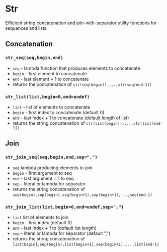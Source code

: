 # Str

Efficient string concatenation and join-with-separator utility functions
for sequences and lists.

## Concatenation

### `str_seq(seq,begin,end)`

* `seq` - lambda function that produces elements to concatenate
* `begin` - first element to concatenate
* `end` - last element + 1 to concatenate
* returns the concatenation of `str(seq(begin)),...,str(seq(end-1))`

### `str_list(list,begin=0,end=undef)`
* `list` - list of elements to concatenate
* `begin` - first index to concatenate (default 0)
* `end` - last index + 1 to concatenate (default length of list)
* returns the string concatenation of `str(list[begin]),...,str(list[end-1])`

## Join

### `str_join_seq(seq,begin,end,sep=",")`

* `seq` lambda producing elements to join.
* `begin` - first argument to seq
* `end` - last argument + 1 to seq
* `sep` - literal or lambda for separator
* returns the string concatenation of `seq(begin),sep(begin),seq(begin+1),sep(begin+1),...,seq(end-1)`


### `str_join_list(list,begin=0,end=undef,sep=",")`

* `list` list of elements to join
* `begin` - first index (default 0)
* `end` - last index + 1 to (default list length)
* `sep` - literal or lambda for separator (default ",")
* returns the string concatenation of `list[begin],sep(begin),list[begin+1],sep(begin+1),...,list[end-1]`
